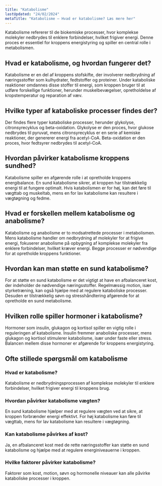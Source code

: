 ```yaml
---
title: "Katabolisme"
lastUpdated: "24/02/2024"
metaTitle: "Katabolisme – Hvad er katabolisme? Læs mere her"
---
```


Katabolisme refererer til de biokemiske processer, hvor komplekse molekyler nedbrydes til enklere forbindelser, hvilket frigiver energi. Denne proces er essentiel for kroppens energistyring og spiller en central rolle i metabolismen.

## Hvad er katabolisme, og hvordan fungerer det?

Katabolisme er en del af kroppens stofskifte, der involverer nedbrydning af næringsstoffer som kulhydrater, fedtstoffer og proteiner. Under kataboliske reaktioner omdannes disse stoffer til energi, som kroppen bruger til at udføre forskellige funktioner, herunder muskelbevægelser, opretholdelse af kropstemperatur og reparation af væv.

## Hvilke typer af kataboliske processer findes der?

Der findes flere typer kataboliske processer, herunder glykolyse, citronsyrecyklus og beta-oxidation. Glykolyse er den proces, hvor glukose nedbrydes til pyruvat, mens citronsyrecyklus er en serie af kemiske reaktioner, der genererer energi fra acetyl-CoA. Beta-oxidation er den proces, hvor fedtsyrer nedbrydes til acetyl-CoA.

## Hvordan påvirker katabolisme kroppens sundhed?

Katabolisme spiller en afgørende rolle i at opretholde kroppens energibalance. En sund katabolisme sikrer, at kroppen har tilstrækkelig energi til at fungere optimalt. Hvis katabolismen er for høj, kan det føre til vægttab og muskeltab, mens en for lav katabolisme kan resultere i vægtøgning og fedme.

## Hvad er forskellen mellem katabolisme og anabolisme?

Katabolisme og anabolisme er to modsatrettede processer i metabolismen. Mens katabolisme handler om nedbrydning af molekyler for at frigive energi, fokuserer anabolisme på opbygning af komplekse molekyler fra enklere forbindelser, hvilket kræver energi. Begge processer er nødvendige for at opretholde kroppens funktioner.

## Hvordan kan man støtte en sund katabolisme?

For at støtte en sund katabolisme er det vigtigt at have en afbalanceret kost, der indeholder de nødvendige næringsstoffer. Regelmæssig motion, især styrketræning, kan også hjælpe med at regulere kataboliske processer. Desuden er tilstrækkelig søvn og stresshåndtering afgørende for at opretholde en sund metabolisme.

## Hvilken rolle spiller hormoner i katabolisme?

Hormoner som insulin, glukagon og kortisol spiller en vigtig rolle i reguleringen af katabolisme. Insulin fremmer anaboliske processer, mens glukagon og kortisol stimulerer katabolisme, især under faste eller stress. Balancen mellem disse hormoner er afgørende for kroppens energistyring.

## Ofte stillede spørgsmål om katabolisme

### Hvad er katabolisme?

Katabolisme er nedbrydningsprocessen af komplekse molekyler til enklere forbindelser, hvilket frigiver energi til kroppens brug.

### Hvordan påvirker katabolisme vægten?

En sund katabolisme hjælper med at regulere vægten ved at sikre, at kroppen forbrænder energi effektivt. For høj katabolisme kan føre til vægttab, mens for lav katabolisme kan resultere i vægtøgning.

### Kan katabolisme påvirkes af kost?

Ja, en afbalanceret kost med de rette næringsstoffer kan støtte en sund katabolisme og hjælpe med at regulere energiniveauerne i kroppen.

### Hvilke faktorer påvirker katabolisme?

Faktorer som kost, motion, søvn og hormonelle niveauer kan alle påvirke kataboliske processer i kroppen.